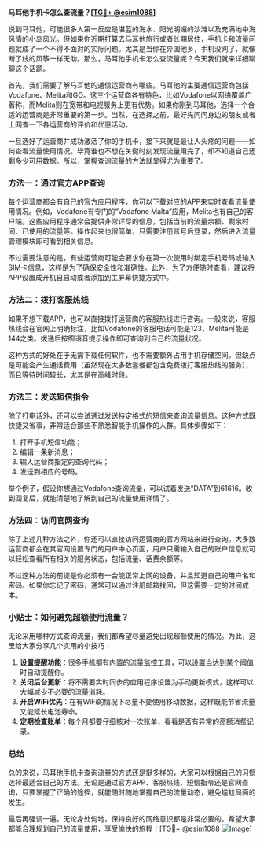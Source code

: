 **马耳他手机卡怎么查流量？[[TG💪+ @esim1088](https://t.me/s/esim1088)]**

说到马耳他，可能很多人第一反应是湛蓝的海水、阳光明媚的沙滩以及充满地中海风情的小岛风光。但如果你近期打算去马耳他旅行或者长期居住，手机卡和流量问题就成了一个不得不面对的实际问题。尤其是当你在异国他乡，手机没网了，就像断了线的风筝一样无助。那么，马耳他手机卡怎么查流量呢？今天我们就来详细聊聊这个话题。

首先，我们需要了解马耳他的通信运营商有哪些。马耳他的主要通信运营商包括Vodafone、Melita和GO。这三个运营商各有特色，比如Vodafone以网络覆盖广著称，而Melita则在宽带和电视服务上更有优势。如果你刚到马耳他，选择一个合适的运营商是非常重要的第一步。当然，在选择之前，最好先问问身边的朋友或者上网查一下各运营商的评价和优惠活动。

一旦选好了运营商并成功激活了你的手机卡，接下来就是最让人头疼的问题——如何查看流量使用情况。毕竟谁也不想在关键时刻发现流量用完了，却不知道自己还剩多少可用数据。所以，掌握查询流量的方法就显得尤为重要了。

### 方法一：通过官方APP查询

每个运营商都会有自己的官方应用程序，你可以下载对应的APP来实时查看流量使用情况。例如，Vodafone有专门的“Vodafone Malta”应用，Melita也有自己的客户端。这些应用程序通常会提供非常详尽的信息，包括当前的流量余额、剩余时间、已使用的流量等。操作起来也很简单，只需要注册账号后登录，然后进入流量管理模块即可看到相关信息。

不过需要注意的是，有些运营商可能会要求你在第一次使用时绑定手机号码或输入SIM卡信息，这样是为了确保安全性和准确性。此外，为了方便随时查看，建议将APP设置成开机自启动或者添加到主屏幕快捷方式中。

### 方法二：拨打客服热线

如果不想下载APP，也可以直接拨打运营商的客服热线进行咨询。一般来说，客服热线会在官网上明确标注，比如Vodafone的客服电话可能是123，Melita可能是144之类。拨通后按照语音提示操作即可查询到自己的流量状况。

这种方式的好处在于无需下载任何软件，也不需要额外占用手机存储空间。但缺点是可能会产生通话费用（虽然现在大多数套餐都包含免费拨打客服热线的服务），而且等待时间较长，尤其是在高峰时段。

### 方法三：发送短信指令

除了打电话外，还可以尝试通过发送特定格式的短信来查询流量信息。这种方式既快捷又省事，非常适合那些不熟悉智能手机操作的人群。具体步骤如下：

1. 打开手机短信功能；
2. 编辑一条新消息；
3. 输入运营商指定的查询代码；
4. 发送到相应的号码。

举个例子，假设你想通过Vodafone查询流量，可以试着发送“DATA”到61616。收到回复后，就能清楚地了解到自己的流量使用详情了。

### 方法四：访问官网查询

除了上述几种方法之外，你还可以直接访问运营商的官方网站来进行查询。大多数运营商都会在其官网设置专门的用户中心页面，用户只需输入自己的账户信息就可以轻松查看所有相关的服务状态，包括流量、话费余额等。

不过这种方法的前提是你必须有一台能正常上网的设备，并且知道自己的用户名和密码。如果你忘记了密码，通常可以通过注册邮箱找回，但这需要一定的时间成本。

### 小贴士：如何避免超额使用流量？

无论采用哪种方式查询流量，我们都希望尽量避免出现超额使用的情况。为此，这里给大家分享几个实用的小技巧：

1. **设置提醒功能**：很多手机都有内置的流量监控工具，可以设置当达到某个阈值时自动提醒你。
2. **关闭后台更新**：将不需要实时同步的应用程序设置为手动更新模式，这样可以大幅减少不必要的流量消耗。
3. **开启WiFi优先**：在有WiFi的情况下尽量不要使用移动数据，这样既能节省流量又能延长电池寿命。
4. **定期检查账单**：每个月都要仔细核对一次账单，看看是否有异常的高额消费记录。

### 总结

总的来说，马耳他手机卡查询流量的方式还是挺多样的，大家可以根据自己的习惯选择最适合自己的方法。无论是通过官方APP、客服热线、短信指令还是官网查询，只要掌握了正确的途径，就能随时随地掌握自己的流量动态，避免尴尬局面的发生。

最后再强调一遍，无论身处何地，保持良好的网络意识都是非常必要的。希望大家都能合理规划自己的流量使用，享受愉快的旅程！[[TG💪+ @esim1088](https://t.me/s/esim1088) ![Image](https://i.postimg.cc/4NQfJmqS/Snipaste-2025-05-13-00-14-12.png)]